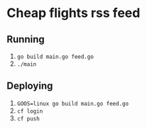 # Cheap flights rss feed

## Running

1. `go build main.go feed.go`
1. `./main`

## Deploying

1. `GOOS=linux go build main.go feed.go`
1. `cf login`
1. `cf push`